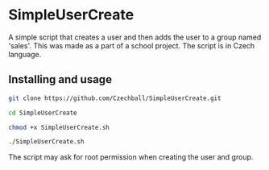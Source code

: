 # SimpleUserCreate
A simple script that creates a user and then adds the user to a group named 'sales'.
This was made as a part of a school project. The script is in Czech language.

## Installing and usage
```bash
git clone https://github.com/Czechball/SimpleUserCreate.git

cd SimpleUserCreate

chmod +x SimpleUserCreate.sh

./SimpleUserCreate.sh
```

The script may ask for root permission when creating the user and group.
